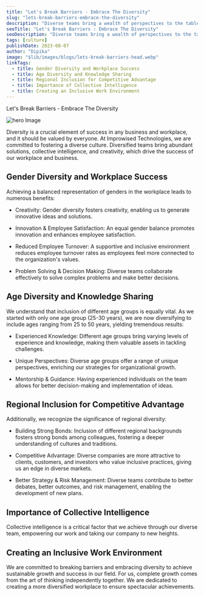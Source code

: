 ```yaml
---
title: "Let's Break Barriers - Embrace The Diversity"
slug: "lets-break-barriers-embrace-the-diversity"
description: "Diverse teams bring a wealth of perspectives to the table, leading to more robust problem-solving and out-of-the-box thinking. When individuals from different backgrounds collaborate, they challenge each other's assumptions and encourage growth on both personal and professional levels."
seoTitle: "Let's Break Barriers : Embrace The Diversity"
seoDescription: "Diverse teams bring a wealth of perspectives to the table, leading to more robust problem-solving and out-of-the-box thinking."
tags: [culture]
publishDate: 2023-08-07
author: "Dipika"
image: "$lib/images/blogs/lets-break-barriers-head.webp"
linkTags:
  - title: Gender Diversity and Workplace Success
  - title: Age Diversity and Knowledge Sharing
  - title: Regional Inclusion for Competitive Advantage
  - title: Importance of Collective Intelligence
  - title: Creating an Inclusive Work Environment
---
```



Let's Break Barriers - Embrace The Diversity

![hero Image]($lib/images/blogs/lets-break-barrier-body.png)

Diversity is a crucial element of success in any business and workplace, and it should be valued by everyone. At Improwised Technologies, we are committed to fostering a diverse culture. Diversified teams bring abundant solutions, collective intelligence, and creativity, which drive the success of our workplace and business.

## Gender Diversity and Workplace Success

Achieving a balanced representation of genders in the workplace leads to numerous benefits:

* Creativity: Gender diversity fosters creativity, enabling us to generate innovative ideas and solutions.

* Innovation & Employee Satisfaction: An equal gender balance promotes innovation and enhances employee satisfaction.

* Reduced Employee Turnover: A supportive and inclusive environment reduces employee turnover rates as employees feel more connected to the organization's values.

* Problem Solving & Decision Making: Diverse teams collaborate effectively to solve complex problems and make better decisions.

## Age Diversity and Knowledge Sharing

We understand that inclusion of different age groups is equally vital. As we started with only one age group (25-30 years), we are now diversifying to include ages ranging from 25 to 50 years, yielding tremendous results:

* Experienced Knowledge: Different age groups bring varying levels of experience and knowledge, making them valuable assets in tackling challenges.

* Unique Perspectives: Diverse age groups offer a range of unique perspectives, enriching our strategies for organizational growth.

* Mentorship & Guidance: Having experienced individuals on the team allows for better decision-making and implementation of ideas.

## Regional Inclusion for Competitive Advantage

Additionally, we recognize the significance of regional diversity:

* Building Strong Bonds: Inclusion of different regional backgrounds fosters strong bonds among colleagues, fostering a deeper understanding of cultures and traditions.

* Competitive Advantage: Diverse companies are more attractive to clients, customers, and investors who value inclusive practices, giving us an edge in diverse markets.

* Better Strategy & Risk Management: Diverse teams contribute to better debates, better outcomes, and risk management, enabling the development of new plans.

## Importance of Collective Intelligence

Collective intelligence is a critical factor that we achieve through our diverse team, empowering our work and taking our company to new heights.

## Creating an Inclusive Work Environment

We are committed to breaking barriers and embracing diversity to achieve sustainable growth and success in our field. For us, complete growth comes from the art of thinking independently together. We are dedicated to creating a more diversified workplace to ensure spectacular achievements.
  
   
